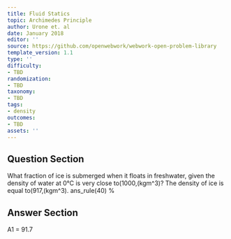 ```yaml
---
title: Fluid Statics
topic: Archimedes Principle
author: Urone et. al
date: January 2018
editor: ''
source: https://github.com/openwebwork/webwork-open-problem-library
template_version: 1.1
type: ''
difficulty:
- TBD
randomization:
- TBD
taxonomy:
- TBD
tags:
- density
outcomes:
- TBD
assets: ''
---
```


## Question Section 

What fraction of ice is submerged when it floats in freshwater, given the density of water at 0°C is very close to(1000,(kgm^3)? The density of ice is equal to(917,(kgm^3).
ans_rule(40) %



## Answer Section

A1 = 91.7